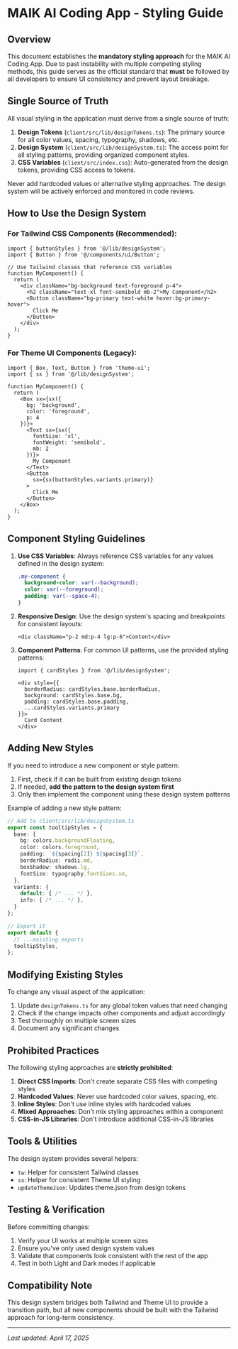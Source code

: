 # MAIK AI Coding App - Styling Guide

## Overview

This document establishes the **mandatory styling approach** for the MAIK AI Coding App. Due to past instability with multiple competing styling methods, this guide serves as the official standard that **must** be followed by all developers to ensure UI consistency and prevent layout breakage.

## Single Source of Truth

All visual styling in the application must derive from a single source of truth:

1. **Design Tokens** (`client/src/lib/designTokens.ts`): The primary source for all color values, spacing, typography, shadows, etc.
2. **Design System** (`client/src/lib/designSystem.ts`): The access point for all styling patterns, providing organized component styles.
3. **CSS Variables** (`client/src/index.css`): Auto-generated from the design tokens, providing CSS access to tokens.

Never add hardcoded values or alternative styling approaches. The design system will be actively enforced and monitored in code reviews.

## How to Use the Design System

### For Tailwind CSS Components (Recommended):

```tsx
import { buttonStyles } from '@/lib/designSystem';
import { Button } from '@/components/ui/Button';

// Use Tailwind classes that reference CSS variables
function MyComponent() {
  return (
    <div className="bg-background text-foreground p-4">
      <h2 className="text-xl font-semibold mb-2">My Component</h2>
      <Button className="bg-primary text-white hover:bg-primary-hover">
        Click Me
      </Button>
    </div>
  );
}
```

### For Theme UI Components (Legacy):

```tsx
import { Box, Text, Button } from 'theme-ui';
import { sx } from '@/lib/designSystem';

function MyComponent() {
  return (
    <Box sx={sx({ 
      bg: 'background', 
      color: 'foreground',
      p: 4 
    })}>
      <Text sx={sx({ 
        fontSize: 'xl', 
        fontWeight: 'semibold',
        mb: 2 
      })}>
        My Component
      </Text>
      <Button
        sx={sx(buttonStyles.variants.primary)}
      >
        Click Me
      </Button>
    </Box>
  );
}
```

## Component Styling Guidelines

1. **Use CSS Variables**: Always reference CSS variables for any values defined in the design system:
   ```css
   .my-component {
     background-color: var(--background);
     color: var(--foreground);
     padding: var(--space-4);
   }
   ```

2. **Responsive Design**: Use the design system's spacing and breakpoints for consistent layouts:
   ```tsx
   <div className="p-2 md:p-4 lg:p-6">Content</div>
   ```

3. **Component Patterns**: For common UI patterns, use the provided styling patterns:
   ```tsx
   import { cardStyles } from '@/lib/designSystem';
   
   <div style={{
     borderRadius: cardStyles.base.borderRadius,
     background: cardStyles.base.bg,
     padding: cardStyles.base.padding,
     ...cardStyles.variants.primary
   }}>
     Card Content
   </div>
   ```

## Adding New Styles

If you need to introduce a new component or style pattern:

1. First, check if it can be built from existing design tokens
2. If needed, **add the pattern to the design system first**
3. Only then implement the component using these design system patterns

Example of adding a new style pattern:

```ts
// Add to client/src/lib/designSystem.ts
export const tooltipStyles = {
  base: {
    bg: colors.backgroundFloating,
    color: colors.foreground,
    padding: `${spacing[2]} ${spacing[3]}`,
    borderRadius: radii.md,
    boxShadow: shadows.lg,
    fontSize: typography.fontSizes.sm,
  },
  variants: {
    default: { /* ... */ },
    info: { /* ... */ },
  }
};

// Export it
export default {
  // ...existing exports
  tooltipStyles,
};
```

## Modifying Existing Styles

To change any visual aspect of the application:

1. Update `designTokens.ts` for any global token values that need changing
2. Check if the change impacts other components and adjust accordingly
3. Test thoroughly on multiple screen sizes
4. Document any significant changes

## Prohibited Practices

The following styling approaches are **strictly prohibited**:

1. **Direct CSS Imports**: Don't create separate CSS files with competing styles
2. **Hardcoded Values**: Never use hardcoded color values, spacing, etc.
3. **Inline Styles**: Don't use inline styles with hardcoded values
4. **Mixed Approaches**: Don't mix styling approaches within a component
5. **CSS-in-JS Libraries**: Don't introduce additional CSS-in-JS libraries

## Tools & Utilities

The design system provides several helpers:

- `tw`: Helper for consistent Tailwind classes
- `sx`: Helper for consistent Theme UI styling
- `updateThemeJson`: Updates theme.json from design tokens

## Testing & Verification

Before committing changes:

1. Verify your UI works at multiple screen sizes
2. Ensure you've only used design system values
3. Validate that components look consistent with the rest of the app
4. Test in both Light and Dark modes if applicable

## Compatibility Note

This design system bridges both Tailwind and Theme UI to provide a transition path, but all new components should be built with the Tailwind approach for long-term consistency.

---

*Last updated: April 17, 2025*